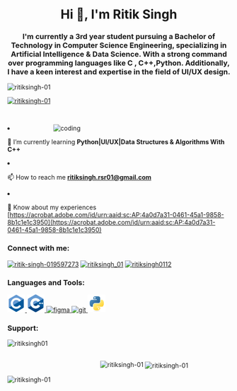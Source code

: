 <h1 align="center">Hi 👋, I'm Ritik Singh</h1>
<h3 align="center">I'm currently a 3rd year student pursuing a Bachelor of Technology in Computer Science Engineering, specializing in Artificial Intelligence & Data Science. With a strong command over programming languages like C , C++,Python. Additionally, I have a keen interest and expertise in the field of UI/UX design.</h3>

<p align="left"> <img src="https://komarev.com/ghpvc/?username=ritiksingh-01&label=Profile%20views&color=0e75b6&style=flat" alt="ritiksingh-01" /> </p>

<p align="left"> <a href="https://github.com/ryo-ma/github-profile-trophy"><img src="https://github-profile-trophy.vercel.app/?username=ritiksingh-01" alt="ritiksingh-01" /></a> </p>

<p align="left"> <a href="https://twitter.com/" target="blank"><img src="https://img.shields.io/twitter/follow/?logo=twitter&style=for-the-badge" alt="" /></a> </p>
<img align="right" alt="coding" width="400" src="[[https://hackernoon.com/images/f2px36fy.gif](https://cdn.dribbble.com/users/2131993/screenshots/4948736/thoughtworks-gif_dribbble.gif)](https://www.bing.com/images/blob?bcid=S9-2F52ZnWsHY.oNw3poyUwOkmBu.....4Y)"

- 🌱 I’m currently learning **Python|UI/UX|Data Structures & Algorithms With C++**

- 📫 How to reach me **ritiksingh.rsr01@gmail.com**

- 📄 Know about my experiences [https://acrobat.adobe.com/id/urn:aaid:sc:AP:4a0d7a31-0461-45a1-9858-8b1c1e1c3950](https://acrobat.adobe.com/id/urn:aaid:sc:AP:4a0d7a31-0461-45a1-9858-8b1c1e1c3950)

<h3 align="left">Connect with me:</h3>
<p align="left">
<a href="https://linkedin.com/in/ritik-singh-019597273" target="blank"><img align="center" src="https://raw.githubusercontent.com/rahuldkjain/github-profile-readme-generator/master/src/images/icons/Social/linked-in-alt.svg" alt="ritik-singh-019597273" height="30" width="40" /></a>
<a href="https://www.leetcode.com/ritiksingh_01" target="blank"><img align="center" src="https://raw.githubusercontent.com/rahuldkjain/github-profile-readme-generator/master/src/images/icons/Social/leet-code.svg" alt="ritiksingh_01" height="30" width="40" /></a>
<a href="https://auth.geeksforgeeks.org/user/ritiksingh0112" target="blank"><img align="center" src="https://raw.githubusercontent.com/rahuldkjain/github-profile-readme-generator/master/src/images/icons/Social/geeks-for-geeks.svg" alt="ritiksingh0112" height="30" width="40" /></a>
</p>

<h3 align="left">Languages and Tools:</h3>
<p align="left"> <a href="https://www.cprogramming.com/" target="_blank" rel="noreferrer"> <img src="https://raw.githubusercontent.com/devicons/devicon/master/icons/c/c-original.svg" alt="c" width="40" height="40"/> </a> <a href="https://www.w3schools.com/cpp/" target="_blank" rel="noreferrer"> <img src="https://raw.githubusercontent.com/devicons/devicon/master/icons/cplusplus/cplusplus-original.svg" alt="cplusplus" width="40" height="40"/> </a> <a href="https://www.figma.com/" target="_blank" rel="noreferrer"> <img src="https://www.vectorlogo.zone/logos/figma/figma-icon.svg" alt="figma" width="40" height="40"/> </a> <a href="https://git-scm.com/" target="_blank" rel="noreferrer"> <img src="https://www.vectorlogo.zone/logos/git-scm/git-scm-icon.svg" alt="git" width="40" height="40"/> </a> <a href="https://www.python.org" target="_blank" rel="noreferrer"> <img src="https://raw.githubusercontent.com/devicons/devicon/master/icons/python/python-original.svg" alt="python" width="40" height="40"/> </a> </p>

<h3 align="left">Support:</h3>
<p><a href="https://www.buymeacoffee.com/ritiksingh01"> <img align="left" src="https://cdn.buymeacoffee.com/buttons/v2/default-yellow.png" height="50" width="210" alt="ritiksingh01" /></a></p><br><br>

<p><img align="left" src="https://github-readme-stats.vercel.app/api/top-langs?username=ritiksingh-01&show_icons=true&locale=en&layout=compact" alt="ritiksingh-01" /></p>

<p>&nbsp;<img align="center" src="https://github-readme-stats.vercel.app/api?username=ritiksingh-01&show_icons=true&locale=en" alt="ritiksingh-01" /></p>

<p><img align="center" src="https://github-readme-streak-stats.herokuapp.com/?user=ritiksingh-01&" alt="ritiksingh-01" /></p>

